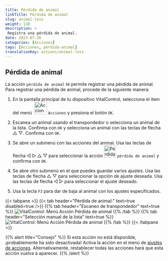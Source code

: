 ```yaml
---
title: Pérdida de animal
linkTitle: Pérdida de animal
slug: animal-loss
weight: 110
description: >
 Registra una pérdida de animal.
date: 2023-07-26
categories: [Acciones]
tags: [Acciones, pérdida-animal]
translationKey: actions/animal-loss
---
```


## Pérdida de animal

La acción `pérdida de animal` te permite registrar una pérdida de animal. Para registrar una pérdida de animal, procede de la siguiente manera:

1. En la pantalla principal de tu dispositivo VitalControl, selecciona el ítem del menú &nbsp;<img src="/icons/actions.svg" width="40" align="bottom" alt="Acciones" /> `Acciones` y presiona el botón `OK`.

2. Escanea un animal usando el transpondedor o selecciona un animal de la lista. Confirma con `OK` y selecciona un animal con las teclas de flecha △ ▽. Confirma con `OK`.

3. Se abre un submenú con las acciones del animal. Usa las teclas de flecha ◁ ▷ △ ▽ para seleccionar la acción <img src="/icons/actions/animal-loss.svg" width="38" align="bottom" alt="Pérdida de animal" /> `pérdida de animal` y confirma con `OK`.

4. Se abre otro submenú en el que puedes guardar varios ajustes. Usa las teclas de flecha △ ▽ para seleccionar la opción de ajuste deseada. Usa las teclas de flecha ◁ ▷ para seleccionar el ajuste deseado.

5. Usa la tecla `F3` para dar de baja al animal con los ajustes especificados.

{{< tabpane >}}
{{< tab header="Pérdida de animal:" text=true disabled=true />}}
{{% tab header="Escaneo de transpondedor" text=true %}}
![VitalControl: Menú Acción Pérdida de animal](../images/animalloss-scan.png "Registrar una pérdida de animal")
{{% /tab %}}
{{% tab header="Selección manual de la lista" text=true %}}
![VitalControl: Menú Acción Pérdida de animal](../images/animalloss.png "Registrar una pérdida de animal")
{{% /tab %}}
{{< /tabpane >}}

{{% alert title="Consejo" %}}
Si esta acción no está disponible, ¡probablemente ha sido desactivada! Activa la acción en el menú de [ajustes de acciones](../settings/). Alternativamente, restablecer todas las acciones hará que esta acción vuelva a aparecer.
{{% /alert %}}

